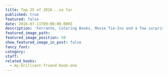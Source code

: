 ```yaml
---
title: Top 25 of 2016...so far
published: true
featured: false
date: 2016-07-11T09:00:00.000Z
description: 'Ferrante, Coloring Books, Movie Tie-Ins and a few surprises.'
featured_image_path:
featured_image_position: 50
show_featured_image_in_post: false
fancy_font:
category:
staff:
related_books:
  - my-brilliant-friend-book-one
---
```



